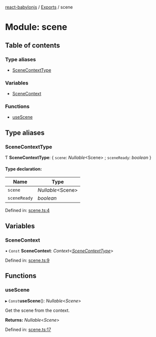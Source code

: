 [react-babylonjs](../README.md) / [Exports](../modules.md) / scene

# Module: scene

## Table of contents

### Type aliases

- [SceneContextType](scene.md#scenecontexttype)

### Variables

- [SceneContext](scene.md#scenecontext)

### Functions

- [useScene](scene.md#usescene)

## Type aliases

### SceneContextType

Ƭ **SceneContextType**: { `scene`: _Nullable_<Scene\> ; `sceneReady`: _boolean_
}

#### Type declaration:

| Name         | Type               |
| ------------ | ------------------ |
| `scene`      | _Nullable_<Scene\> |
| `sceneReady` | _boolean_          |

Defined in:
[scene.ts:4](https://github.com/brianzinn/react-babylonjs/blob/eba7b00/src/hooks/scene.ts#L4)

## Variables

### SceneContext

• `Const` **SceneContext**:
_Context_<[_SceneContextType_](scene.md#scenecontexttype)\>

Defined in:
[scene.ts:9](https://github.com/brianzinn/react-babylonjs/blob/eba7b00/src/hooks/scene.ts#L9)

## Functions

### useScene

▸ `Const`**useScene**(): _Nullable_<_Scene_\>

Get the scene from the context.

**Returns:** _Nullable_<_Scene_\>

Defined in:
[scene.ts:17](https://github.com/brianzinn/react-babylonjs/blob/eba7b00/src/hooks/scene.ts#L17)
